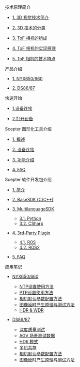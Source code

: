 技术原理简介

- [1. 3D 视觉技术简介](zh-cn/ToFBasicPrinciple/3DTecIntroduction.md)

* [2. 3D 技术的分类](zh-cn/ToFBasicPrinciple/3DTecClassification.md)

- [3. ToF 相机的组成](zh-cn/ToFBasicPrinciple/ToFComposition.md)

* [4. ToF 相机的实现原理](zh-cn/ToFBasicPrinciple/ToFPrinciple.md)

- [5. ToF 相机的技术特点](zh-cn/ToFBasicPrinciple/ToFFeatures.md)

产品介绍

- [1. NYX650/660](zh-cn/ProductIntroduction/NYX650,660.md)

* [2. DS86/87](zh-cn/ProductIntroduction/DS86,87.md)

快速开始

- [1.设备连接](zh-cn/Quickstart/Quickstart#_1-设备连接)

- [2.打开设备](zh-cn/Quickstart/Quickstart#_2-打开设备)

Scepter 图形化工具介绍

- [1. 概述](zh-cn/ScepterGUITool/Overview.md)

* [2. 设备连接](zh-cn/ScepterGUITool/DeviceConnection.md)

- [3. 功能介绍](zh-cn/ScepterGUITool/FunctionIntroduction.md)

* [4. FAQ](zh-cn/ScepterGUITool/FAQ.md)

Scepter 软件开发包介绍

- [1. 简介](zh-cn/ScepterSDK/Overview.md)

* [2. BaseSDK (C/C++)](zh-cn/ScepterSDK/BaseSDK.md)

- [3. MultilanguageSDK](zh-cn/ScepterSDK/MultilanguageSDK/Overview.md)

  - [3.1. Python](zh-cn/ScepterSDK/MultilanguageSDK/Python.md)

  * [3.2. CSharp](zh-cn/ScepterSDK/MultilanguageSDK/CSharp.md)

* [4. 3rd-Party Plugin](zh-cn/ScepterSDK/3rd-Party-Plugin/Overview.md)

  - [4.1. ROS](zh-cn/ScepterSDK/3rd-Party-Plugin/ROS.md)

  * [4.2. ROS2](zh-cn/ScepterSDK/3rd-Party-Plugin/ROS2.md)

- [5. FAQ](zh-cn/ScepterSDK/FAQ.md)

应用笔记

- [NYX650/660](javascript:;)

  * [NTP设置使用方法](zh-cn/ApplicationNote/NYX650&660/NTP-client-configuration.md)

  - [PTP设置使用方法](zh-cn/ApplicationNote/NYX650&660/PTP-client-configuration.md)

  * [相机默认参数配置方法](zh-cn/ApplicationNote/NYX650&660/Device-initialization-parameter-method.md)

  - [图像延时产生原理与测试方法](zh-cn/ApplicationNote/NYX650&660/Frame-dalay-test-method.md)
  
  * [HDR & WDR](zh-cn/ApplicationNote/NYX650&660/HDR-WDR-method.md)

* [DS86/87](javascript:;)

  - [深度质量测试](zh-cn/ApplicationNote/DS86&87/Depth-Quality-Test.md)

  * [AGV 场景测试数据](zh-cn/ApplicationNote/DS86&87/AGV-scene-Testing-Data.md)

  - [HDR 模式](zh-cn/ApplicationNote/DS86&87/HDR-Mode.md)

  * [多机共存](zh-cn/ApplicationNote/DS86&87/Multi-Cameras-Coexist.md)

  - [相机默认参数配置方法](zh-cn/ApplicationNote/NYX650&660/Device-initialization-parameter-method.md)

  * [图像延时产生原理与测试方法](zh-cn/ApplicationNote/NYX650&660/Frame-dalay-test-method.md)
